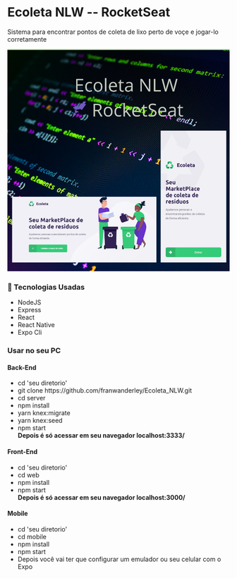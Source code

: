  <h1>Ecoleta NLW -- RocketSeat</h1>
 <p>Sistema para encontrar pontos de coleta de lixo perto de voçe e jogar-lo corretamente</p>
 <img src="https://github.com/franwanderley/Ecoleta_NLW/blob/master/Ecoleta%20NLW%20RocketSeat.png" alt="Prints do Ecoleta">

 <h3>
    <g-emoji class="g-emoji" alias="rocket" fallback-src="https://github.githubassets.com/images/icons/emoji/unicode/1f680.png">🚀</g-emoji> 
    Tecnologias Usadas</h3>
 <ul>
     <li>NodeJS</li>
     <li>Express</li>
     <li>React</li>
     <li>React Native</li>
     <li>Expo Cli</li>
 </ul>

 <h3>Usar no seu PC</h3>
 <h4>Back-End</h4>
<ul>
    <li>cd 'seu diretorio'</li>
    <li>git clone https://github.com/franwanderley/Ecoleta_NLW.git</li>
    <li>cd server</li>
    <li>npm install</li>
    <li>yarn knex:migrate</li>
    <li>yarn knex:seed</li>
    <li>npm start</li>
    <strong>Depois é só acessar em seu navegador localhost:3333/</strong>
</ul>

<h4>Front-End</h4>
<ul>
    <li>cd 'seu diretorio'</li>
    <li>cd web</li>
    <li>npm install</li>
    <li>npm start</li>
    <strong>Depois é só acessar em seu navegador localhost:3000/</strong>
</ul>

<h4>Mobile</h4>
<ul>
    <li>cd 'seu diretorio'</li>
    <li>cd mobile</li>
    <li>npm install</li>
    <li>npm start</li>
    <li>Depois você vai ter que configurar um emulador ou seu celular com o Expo</li>
</ul>

